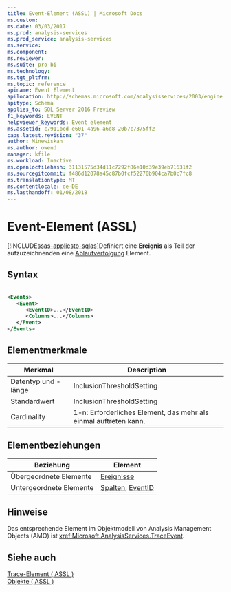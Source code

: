 ```yaml
---
title: Event-Element (ASSL) | Microsoft Docs
ms.custom: 
ms.date: 03/03/2017
ms.prod: analysis-services
ms.prod_service: analysis-services
ms.service: 
ms.component: 
ms.reviewer: 
ms.suite: pro-bi
ms.technology: 
ms.tgt_pltfrm: 
ms.topic: reference
apiname: Event Element
apilocation: http://schemas.microsoft.com/analysisservices/2003/engine
apitype: Schema
applies_to: SQL Server 2016 Preview
f1_keywords: EVENT
helpviewer_keywords: Event element
ms.assetid: c7911bcd-e601-4a96-a6d8-20b7c7375ff2
caps.latest.revision: "37"
author: Minewiskan
ms.author: owend
manager: kfile
ms.workload: Inactive
ms.openlocfilehash: 31131575d34d11c7292f86e10d39e39eb71631f2
ms.sourcegitcommit: f486d12078a45c87b0fcf52270b904ca7b0c7fc8
ms.translationtype: MT
ms.contentlocale: de-DE
ms.lasthandoff: 01/08/2018
---
```

# <a name="event-element-assl"></a>Event-Element (ASSL)
[!INCLUDE[ssas-appliesto-sqlas](../../../includes/ssas-appliesto-sqlas.md)]Definiert eine **Ereignis** als Teil der aufzuzeichnenden eine [Ablaufverfolgung](../../../analysis-services/scripting/objects/trace-element-assl.md) Element.  
  
## <a name="syntax"></a>Syntax  
  
```xml  
  
<Events>  
   <Event>  
      <EventID>...</EventID>  
      <Columns>...</Columns>  
   </Event>  
</Events>  
```  
  
## <a name="element-characteristics"></a>Elementmerkmale  
  
|Merkmal|Description|  
|--------------------|-----------------|  
|Datentyp und -länge|InclusionThresholdSetting|  
|Standardwert|InclusionThresholdSetting|  
|Cardinality|1-n: Erforderliches Element, das mehr als einmal auftreten kann.|  
  
## <a name="element-relationships"></a>Elementbeziehungen  
  
|Beziehung|Element|  
|------------------|-------------|  
|Übergeordnete Elemente|[Ereignisse](../../../analysis-services/scripting/collections/events-element-assl.md)|  
|Untergeordnete Elemente|[Spalten](../../../analysis-services/scripting/collections/columns-element-assl.md), [EventID](../../../analysis-services/scripting/properties/eventid-element-assl.md)|  
  
## <a name="remarks"></a>Hinweise  
 Das entsprechende Element im Objektmodell von Analysis Management Objects (AMO) ist <xref:Microsoft.AnalysisServices.TraceEvent>.  
  
## <a name="see-also"></a>Siehe auch  
 [Trace-Element &#40; ASSL &#41;](../../../analysis-services/scripting/objects/trace-element-assl.md)   
 [Objekte &#40; ASSL &#41;](../../../analysis-services/scripting/objects/objects-assl.md)  
  
  

